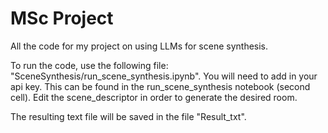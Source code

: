 # MSc Project
All the code for my project on using LLMs for scene synthesis.


To run the code, use the following file: "SceneSynthesis/run_scene_synthesis.ipynb". 
You will need to add in your api key. This can be found in the run_scene_synthesis notebook (second cell). 
Edit the scene_descriptor in order to generate the desired room. 

The resulting text file will be saved in the file "Result_txt". 


